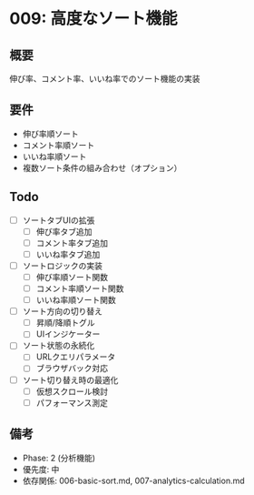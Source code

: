 # 009: 高度なソート機能

## 概要
伸び率、コメント率、いいね率でのソート機能の実装

## 要件
- 伸び率順ソート
- コメント率順ソート
- いいね率順ソート
- 複数ソート条件の組み合わせ（オプション）

## Todo
- [ ] ソートタブUIの拡張
  - [ ] 伸び率タブ追加
  - [ ] コメント率タブ追加
  - [ ] いいね率タブ追加
- [ ] ソートロジックの実装
  - [ ] 伸び率順ソート関数
  - [ ] コメント率順ソート関数
  - [ ] いいね率順ソート関数
- [ ] ソート方向の切り替え
  - [ ] 昇順/降順トグル
  - [ ] UIインジケーター
- [ ] ソート状態の永続化
  - [ ] URLクエリパラメータ
  - [ ] ブラウザバック対応
- [ ] ソート切り替え時の最適化
  - [ ] 仮想スクロール検討
  - [ ] パフォーマンス測定

## 備考
- Phase: 2 (分析機能)
- 優先度: 中
- 依存関係: 006-basic-sort.md, 007-analytics-calculation.md